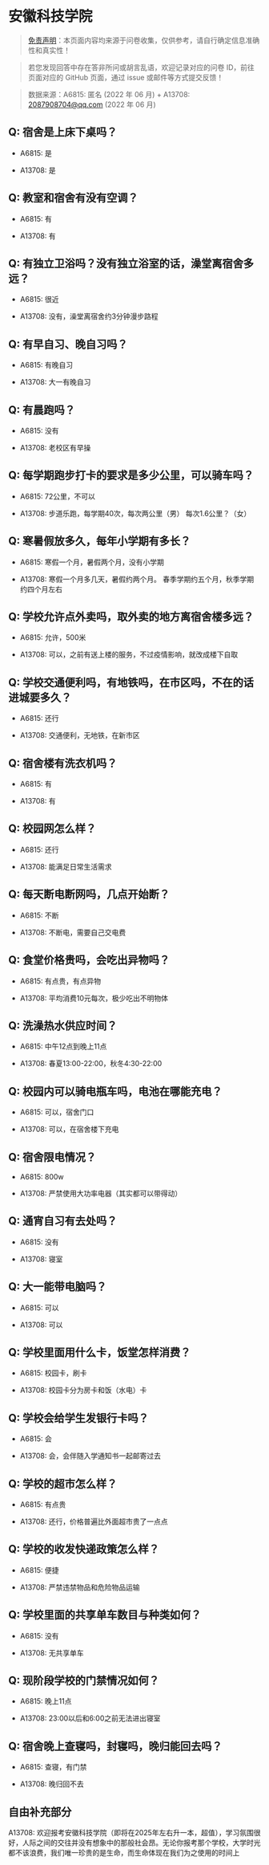 # 安徽科技学院

> [免责声明](https://colleges.chat/#_3)：本页面内容均来源于问卷收集，仅供参考，请自行确定信息准确性和真实性！

> 若您发现回答中存在答非所问或胡言乱语，欢迎记录对应的问卷 ID，前往页面对应的 GitHub 页面，通过 issue 或邮件等方式提交反馈！

> 数据来源：A6815: 匿名 (2022 年 06 月) + A13708: 2087908704@qq.com (2022 年 06 月)

## Q: 宿舍是上床下桌吗？

- A6815: 是

- A13708: 是

## Q: 教室和宿舍有没有空调？

- A6815: 有

- A13708: 有

## Q: 有独立卫浴吗？没有独立浴室的话，澡堂离宿舍多远？

- A6815: 很近

- A13708: 没有，澡堂离宿舍约3分钟漫步路程

## Q: 有早自习、晚自习吗？

- A6815: 有晚自习

- A13708: 大一有晚自习

## Q: 有晨跑吗？

- A6815: 没有

- A13708: 老校区有早操

## Q: 每学期跑步打卡的要求是多少公里，可以骑车吗？

- A6815: 72公里，不可以

- A13708: 步道乐跑，每学期40次，每次两公里（男）
每次1.6公里？（女）

## Q: 寒暑假放多久，每年小学期有多长？

- A6815: 寒假一个月，暑假两个月，没有小学期

- A13708: 寒假一个月多几天，暑假约两个月。
春季学期约五个月，秋季学期约四个月左右

## Q: 学校允许点外卖吗，取外卖的地方离宿舍楼多远？

- A6815: 允许，500米

- A13708: 可以，之前有送上楼的服务，不过疫情影响，就改成楼下自取

## Q: 学校交通便利吗，有地铁吗，在市区吗，不在的话进城要多久？

- A6815: 还行

- A13708: 交通便利，无地铁，在新市区

## Q: 宿舍楼有洗衣机吗？

- A6815: 有

- A13708: 有

## Q: 校园网怎么样？

- A6815: 还行

- A13708: 能满足日常生活需求

## Q: 每天断电断网吗，几点开始断？

- A6815: 不断

- A13708: 不断电，需要自己交电费

## Q: 食堂价格贵吗，会吃出异物吗？

- A6815: 有点贵，有点异物

- A13708: 平均消费10元每次，极少吃出不明物体

## Q: 洗澡热水供应时间？

- A6815: 中午12点到晚上11点

- A13708: 春夏13:00-22:00，秋冬4:30-22:00

## Q: 校园内可以骑电瓶车吗，电池在哪能充电？

- A6815: 可以，宿舍门口

- A13708: 可以，在宿舍楼下充电

## Q: 宿舍限电情况？

- A6815: 800w

- A13708: 严禁使用大功率电器（其实都可以带得动）

## Q: 通宵自习有去处吗？

- A6815: 没有

- A13708: 寝室

## Q: 大一能带电脑吗？

- A6815: 可以

- A13708: 可以

## Q: 学校里面用什么卡，饭堂怎样消费？

- A6815: 校园卡，刷卡

- A13708: 校园卡分为房卡和饭（水电）卡

## Q: 学校会给学生发银行卡吗？

- A6815: 会

- A13708: 会，会伴随入学通知书一起邮寄过去

## Q: 学校的超市怎么样？

- A6815: 有点贵

- A13708: 还行，价格普遍比外面超市贵了一点点

## Q: 学校的收发快递政策怎么样？

- A6815: 便捷

- A13708: 严禁违禁物品和危险物品运输

## Q: 学校里面的共享单车数目与种类如何？

- A6815: 没有

- A13708: 无共享单车

## Q: 现阶段学校的门禁情况如何？

- A6815: 晚上11点

- A13708: 23:00以后和6:00之前无法进出寝室

## Q: 宿舍晚上查寝吗，封寝吗，晚归能回去吗？

- A6815: 查寝，有门禁

- A13708: 晚归回不去

## 自由补充部分

A13708: 欢迎报考安徽科技学院（即将在2025年左右升一本，超值），学习氛围很好，人际之间的交往并没有想象中的那般社会昂。无论你报考那个学校，大学时光都不该浪费，我们唯一珍贵的是生命，而生命体现在我们为之使用的时间上
